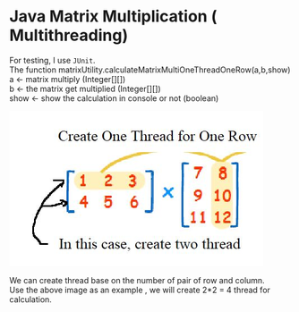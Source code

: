 # Java Matrix Multiplication ( Multithreading)



For testing, I use `JUnit`.  
The function matrixUtility.calculateMatrixMultiOneThreadOneRow(a,b,show)  
a <-  matrix multiply (Integer[][])  
b <- the matrix get multiplied (Integer[][])   
show <- show the calculation in console or not (boolean)

![image](case1.JPG?raw=true)   

We can create thread base on the number of pair of row and column.    
Use the above image as an example , we will create 2*2 = 4 thread for calculation.
